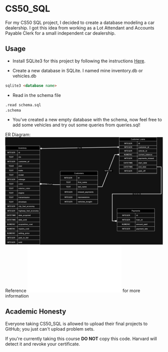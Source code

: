 # CS50_SQL

For my CS50 SQL project, I decided to create a database modeling a car dealership. I got this idea from working as a Lot Attendant and Accounts Payable Clerk
for a small independent car dealership.

## Usage
- Install SQLite3 for this project by following the instructions [Here](https://www.tutorialspoint.com/sqlite/sqlite_installation.htm).

- Create a new database in SQLite. I named mine inventory.db or vehicles.db
```markdown
sqlite3 <database name> 
```

- Read in the schema file
```markdown
.read schema.sql
.schema
```

- You've created a new empty database with the schema, now feel free to add some vehicles and try out some queries from queries.sql!

ER Diagram:
![Failed to load](diagram.png)
Reference ![DESIGN.md](DESIGN.md) for more information
## Academic Honesty 
Everyone taking CS50_SQL is allowed to upload their final projects to GitHub; you just can't upload problem sets. 

If you're currently taking this course **DO NOT** copy this code. Harvard will detect it and revoke your certificate.